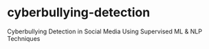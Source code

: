 # cyberbullying-detection
Cyberbullying Detection in Social Media Using Supervised ML &amp; NLP Techniques
